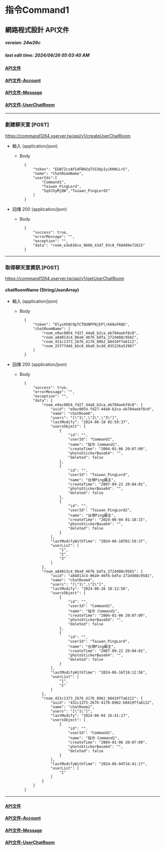 # 指令Command1
## 網路程式設計 API文件
##### version: 24w26c
##### last edit time: 2024/06/26 05:03:40 AM

#### [API文件](https://github.com/Command1264/webProgramming/blob/master/API%20%E6%96%87%E4%BB%B6/API%E6%96%87%E4%BB%B6.md)
#### [API文件-Account](https://github.com/Command1264/webProgramming/blob/master/API%20%E6%96%87%E4%BB%B6/API%E6%96%87%E4%BB%B6-Account.md)
#### [API文件-Message](https://github.com/Command1264/webProgramming/blob/master/API%20%E6%96%87%E4%BB%B6/API%E6%96%87%E4%BB%B6-Message.md)
#### [API文件-UserChatRoom](https://github.com/Command1264/webProgramming/blob/master/API%20%E6%96%87%E4%BB%B6/API%E6%96%87%E4%BB%B6-UserChatRoom.md)
---
### 創建聊天室 [POST]
https://command1264.xserver.tw/api/v1/createUserChatRoom

+ 輸入 (application/json)
    + Body

            {
                "token": "EGW7ZcsAFSdFBH2qTSG3QyIyiKH0LL+5",
                "name": "ChatRoomName",
                "userIds":[
                    "Command1",
                    "Taiwan_PingLord",
                    "5qXJ5yMjQW","Taiwan_PingLord2"
                ]
            }

+ 回傳 200 (application/json)

    + Body

            {
                "success": true,
                "errorMessage": "",
                "exception": "",
                "data": "room_e3e810ce_9660_43d7_93c0_f68489e72815"
            }

---
### 取得聊天室資訊 [POST]
https://command1264.xserver.tw/api/v1/getUserChatRoom

#### chatRoomName (String/JsonArray)
+ 輸入 (application/json)
    + Body

            {
                "token": "DlyxXh9C9pTCTDUNPFNjEPl/k68oFRQG",
                "chatRoomName": [
                    "room_e9ac0054_fd27_44a8_b2ca_eb704aebf8c0",
                    "room_a84013c4_06a9_46f6_bdfa_272d408c9581",
                    "room_431c1373_2b76_4176_8962_b8419ffa6112",
                    "room_25f77d46_bbc8_4ba0_bcdd_035226a5296f"
                ]
            }

+ 回傳 200 (application/json)

    + Body

            {
                "success": true,
                "errorMessage": "",
                "exception": "",
                "data": {
                    "room_e9ac0054_fd27_44a8_b2ca_eb704aebf8c0": {
                        "uuid": "e9ac0054-fd27-44a8-b2ca-eb704aebf8c0",
                        "name": "chatRoom6",
                        "users": "[\"1\",\"2\",\"3\"]",
                        "lastModify": "2024-06-18 02:59:37",
                        "usersObject": [
                            {
                                "id": "",
                                "userId": "Command1",
                                "name": "指令 Command1",
                                "createTime": "2004-01-06 20:07:09",
                                "photoStickerBase64": "",
                                "deleted": false
                            },
                            {
                                "id": "",
                                "userId": "Taiwan_PingLord",
                                "name": "台灣Ping霸主",
                                "createTime": "2007-09-22 20:04:01",
                                "photoStickerBase64": "",
                                "deleted": false
                            },
                            {
                                "id": "",
                                "userId": "Taiwan_PingLord2",
                                "name": "台灣Ping霸主",
                                "createTime": "2024-06-04 01:18:15",
                                "photoStickerBase64": "",
                                "deleted": false
                            }
                        ],
                        "lastModifyWithTime": "2024-06-18T02:59:37",
                        "userList": [
                            "1",
                            "2",
                            "3"
                        ]
                    },
                    "room_a84013c4_06a9_46f6_bdfa_272d408c9581": {
                        "uuid": "a84013c4-06a9-46f6-bdfa-272d408c9581",
                        "name": "chatRoom4",
                        "users": "[\"1\",\"2\"]",
                        "lastModify": "2024-06-16 18:12:56",
                        "usersObject": [
                            {
                                "id": "",
                                "userId": "Command1",
                                "name": "指令 Command1",
                                "createTime": "2004-01-06 20:07:09",
                                "photoStickerBase64": "",
                                "deleted": false
                            },
                            {
                                "id": "",
                                "userId": "Taiwan_PingLord",
                                "name": "台灣Ping霸主",
                                "createTime": "2007-09-22 20:04:01",
                                "photoStickerBase64": "",
                                "deleted": false
                            }
                        ],
                        "lastModifyWithTime": "2024-06-16T18:12:56",
                        "userList": [
                            "1",
                            "2"
                        ]
                    },
                    "room_431c1373_2b76_4176_8962_b8419ffa6112": {
                        "uuid": "431c1373-2b76-4176-8962-b8419ffa6112",
                        "name": "chatRoom1",
                        "users": "[\"1\"]",
                        "lastModify": "2024-06-04 16:41:17",
                        "usersObject": [
                            {
                                "id": "",
                                "userId": "Command1",
                                "name": "指令 Command1",
                                "createTime": "2004-01-06 20:07:09",
                                "photoStickerBase64": "",
                                "deleted": false
                            }
                        ],
                        "lastModifyWithTime": "2024-06-04T16:41:17",
                        "userList": [
                            "1"
                        ]
                    }
                }
            }

---
#### [API文件](https://github.com/Command1264/webProgramming/blob/master/API%20%E6%96%87%E4%BB%B6/API%E6%96%87%E4%BB%B6.md)
#### [API文件-Account](https://github.com/Command1264/webProgramming/blob/master/API%20%E6%96%87%E4%BB%B6/API%E6%96%87%E4%BB%B6-Account.md)
#### [API文件-Message](https://github.com/Command1264/webProgramming/blob/master/API%20%E6%96%87%E4%BB%B6/API%E6%96%87%E4%BB%B6-Message.md)
#### [API文件-UserChatRoom](https://github.com/Command1264/webProgramming/blob/master/API%20%E6%96%87%E4%BB%B6/API%E6%96%87%E4%BB%B6-UserChatRoom.md)